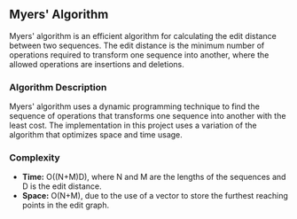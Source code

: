 ## Myers' Algorithm

Myers' algorithm is an efficient algorithm for calculating the edit distance between two sequences. The edit distance is the minimum number of operations required to transform one sequence into another, where the allowed operations are insertions and deletions.

### Algorithm Description

Myers' algorithm uses a dynamic programming technique to find the sequence of operations that transforms one sequence into another with the least cost. The implementation in this project uses a variation of the algorithm that optimizes space and time usage.

### Complexity

- **Time:** O((N+M)D), where N and M are the lengths of the sequences and D is the edit distance.
- **Space:** O(N+M), due to the use of a vector to store the furthest reaching points in the edit graph.
